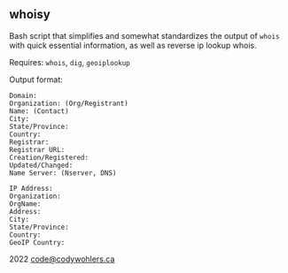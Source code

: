 
## whoisy


Bash script that simplifies and somewhat standardizes the output of `whois` with quick essential information, as well as reverse ip lookup whois.

Requires: `whois`, `dig`, `geoiplookup`

Output format:

    Domain:
    Organization: (Org/Registrant)
    Name: (Contact)
    City:
    State/Province:
    Country:
    Registrar:
    Registrar URL:
    Creation/Registered:
    Updated/Changed:
    Name Server: (Nserver, DNS)

    IP Address:
    Organization:
    OrgName:
    Address:
    City:
    State/Province:
    Country:
    GeoIP Country:


2022 code@codywohlers.ca
